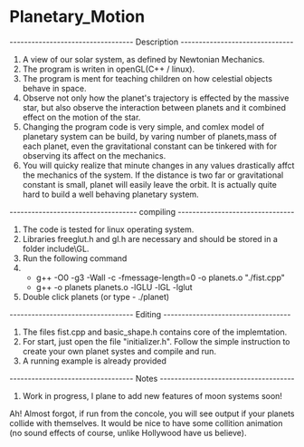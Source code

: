 # Planetary_Motion

---------------------------------- Description -------------------------------

1. A view of our solar system, as defined by Newtonian Mechanics.
2. The program is writen in openGL(C++ / linux).
3. The program is ment for teaching children on how celestial objects behave in space.
4. Observe not only how the planet's trajectory is effected by the massive star, but also observe the interaction between planets and it combined effect on the motion of the star.
5. Changing the program code is very simple, and comlex model of planetary system can be build, by varing number of planets,mass of each planet, even the gravitational constant can be tinkered with for observing its affect on the mechanics.
6. You will quicky realize that minute changes in any values drastically affct the mechanics of the system. If the distance is two far or gravitational constant is small, planet will easily leave the orbit. It is actually quite hard to build a well behaving planetary system.



----------------------------------- compiling --------------------------------

1. The code is tested for linux operating system.
2. Libraries freeglut.h and gl.h are necessary and should be stored in a folder include\GL.
3. Run the following command
4. 
   - g++ -O0 -g3 -Wall -c -fmessage-length=0 -o planets.o "./fist.cpp" 
   - g++ -o planets planets.o -lGLU -lGL -lglut
5. Double click planets (or type - ./planet)


---------------------------------- Editing ----------------------------------- 

1. The files fist.cpp and basic_shape.h contains core of the implemtation.
2. For start, just open the file "initializer.h". Follow the simple instruction to create your own planet systes and compile and run.
3. A running example is already provided


---------------------------------- Notes -------------------------------------

1. Work in progress, I plane to add new features of moon systems soon! 

Ah! Almost forgot, if run from the concole, you will see output if your planets collide with themselves. It would be nice to have some collition animation (no sound effects of course, unlike Hollywood have us believe).

